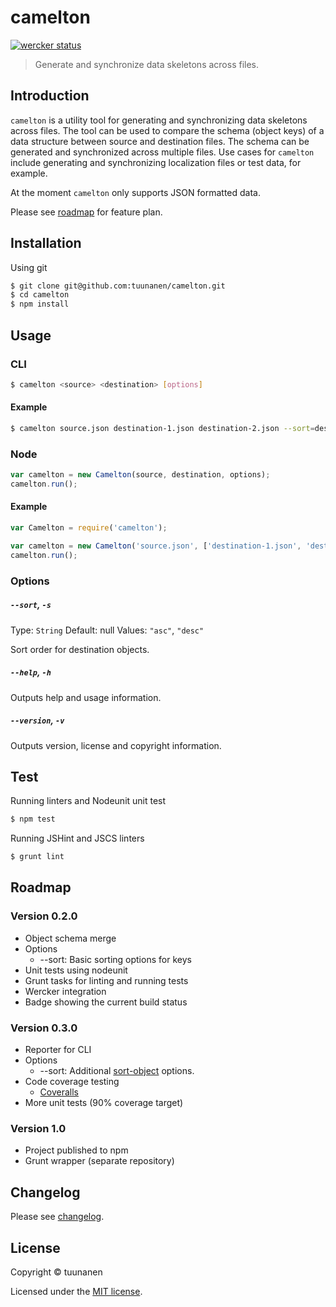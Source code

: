 camelton
========

[![wercker status](https://app.wercker.com/status/e8efc33471deb952a82c2d272ffb769d/s "wercker status")](https://app.wercker.com/project/bykey/e8efc33471deb952a82c2d272ffb769d)

> Generate and synchronize data skeletons across files.

## Introduction
`camelton` is a utility tool for generating and synchronizing data skeletons
across files. The tool can be used to compare the schema (object keys) of a data
structure between source and destination files. The schema can be generated and
synchronized across multiple files. Use cases for `camelton` include generating
and synchronizing localization files or test data, for example.

At the moment `camelton` only supports JSON formatted data.

Please see
[roadmap](https://github.com/tuunanen/camelton#roadmap) for feature plan.

## Installation

Using git

```sh
$ git clone git@github.com:tuunanen/camelton.git
$ cd camelton
$ npm install
```

## Usage

### CLI

```sh
$ camelton <source> <destination> [options]
```

#### Example

```sh
$ camelton source.json destination-1.json destination-2.json --sort=desc
```

### Node

```js
var camelton = new Camelton(source, destination, options);
camelton.run();
```

#### Example

```js
var Camelton = require('camelton');

var camelton = new Camelton('source.json', ['destination-1.json', 'destination-2.json'], {sort: 'desc'});
camelton.run();
```

### Options

##### `--sort`, `-s`

Type: `String`
Default: null
Values: `"asc"`, `"desc"`

Sort order for destination objects.

##### `--help`, `-h`

Outputs help and usage information.

##### `--version`, `-v`

Outputs version, license and copyright information.

## Test

Running linters and Nodeunit unit test

```sh
$ npm test
```

Running JSHint and JSCS linters

```sh
$ grunt lint
```

## Roadmap

### Version 0.2.0
* Object schema merge
* Options
  * --sort: Basic sorting options for keys
* Unit tests using nodeunit
* Grunt tasks for linting and running tests
* Wercker integration
* Badge showing the current build status

### Version 0.3.0
* Reporter for CLI
* Options
  * --sort: Additional [sort-object](https://www.npmjs.org/package/sort-object) options.
* Code coverage testing
  * [Coveralls](https://coveralls.io/)
* More unit tests (90% coverage target)

### Version 1.0
* Project published to npm
* Grunt wrapper (separate repository)

## Changelog

Please see [changelog](https://github.com/tuunanen/camelton/blob/master/CHANGELOG.md).

## License

Copyright &copy; tuunanen

Licensed under the [MIT license](https://github.com/tuunanen/camelton/blob/master/LICENSE).
